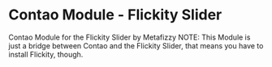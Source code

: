 # Contao Module - Flickity Slider
Contao Module for the Flickity Slider by Metafizzy
NOTE: This Module is just a bridge between Contao and the Flickity Slider, that means you have to install Flickity, though.
